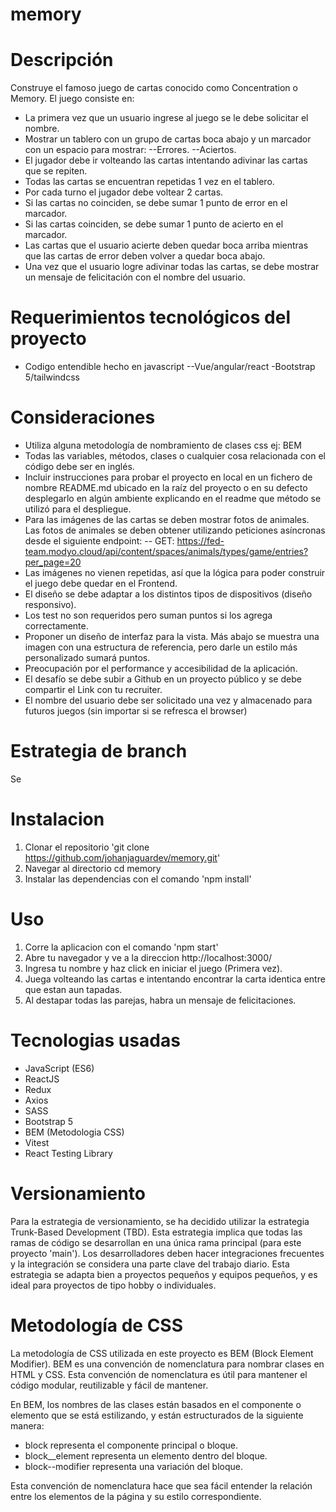 # memory

# Descripción

Construye el famoso juego de cartas conocido como Concentration o Memory.
El juego consiste en:

- La primera vez que un usuario ingrese al juego se le debe solicitar el nombre.
- Mostrar un tablero con un grupo de cartas boca abajo y un marcador con un espacio para mostrar:
  --Errores.
  --Aciertos.
- El jugador debe ir volteando las cartas intentando adivinar las cartas que se repiten.
- Todas las cartas se encuentran repetidas 1 vez en el tablero.
- Por cada turno el jugador debe voltear 2 cartas.
- Si las cartas no coinciden, se debe sumar 1 punto de error en el marcador.
- Si las cartas coinciden, se debe sumar 1 punto de acierto en el marcador.
- Las cartas que el usuario acierte deben quedar boca arriba mientras que las cartas de error deben volver a quedar boca abajo.
- Una vez que el usuario logre adivinar todas las cartas, se debe mostrar un mensaje de felicitación con el nombre del usuario.

# Requerimientos tecnológicos del proyecto

- Codigo entendible hecho en javascript
  --Vue/angular/react
  -Bootstrap 5/tailwindcss

# Consideraciones

- Utiliza alguna metodología de nombramiento de clases css ej: BEM
- Todas las variables, métodos, clases o cualquier cosa relacionada con el código debe ser en inglés.
- Incluir instrucciones para probar el proyecto en local en un fichero de nombre README.md ubicado en la raíz del proyecto o en su defecto desplegarlo en algún ambiente explicando en el readme que método se utilizó para el despliegue.
- Para las imágenes de las cartas se deben mostrar fotos de animales. Las fotos de animales se deben obtener utilizando peticiones asíncronas desde el siguiente endpoint:
  -- GET: https://fed-team.modyo.cloud/api/content/spaces/animals/types/game/entries?per_page=20
- Las imágenes no vienen repetidas, así que la lógica para poder construir el juego debe quedar en el Frontend.
- El diseño se debe adaptar a los distintos tipos de dispositivos (diseño responsivo).
- Los test no son requeridos pero suman puntos si los agrega correctamente.
- Proponer un diseño de interfaz para la vista. Más abajo se muestra una imagen con una estructura de referencia, pero darle un estilo más personalizado sumará puntos.
- Preocupación por el performance y accesibilidad de la aplicación.
- El desafío se debe subir a Github en un proyecto público y se debe compartir el Link con tu recruiter.
- El nombre del usuario debe ser solicitado una vez y almacenado para futuros juegos (sin importar si se refresca el browser)

# Estrategia de branch

Se

# Instalacion

1. Clonar el repositorio 'git clone https://github.com/johanjaguardev/memory.git'
2. Navegar al directorio cd memory
3. Instalar las dependencias con el comando 'npm install'

# Uso

1. Corre la aplicacion con el comando 'npm start'
2. Abre tu navegador y ve a la direccion http://localhost:3000/
3. Ingresa tu nombre y haz click en iniciar el juego (Primera vez).
4. Juega volteando las cartas e intentando encontrar la carta identica entre que estan aun tapadas.
5. Al destapar todas las parejas, habra un mensaje de felicitaciones.

# Tecnologias usadas

- JavaScript (ES6)
- ReactJS
- Redux
- Axios
- SASS
- Bootstrap 5
- BEM (Metodologia CSS)
- Vitest
- React Testing Library

# Versionamiento

Para la estrategia de versionamiento, se ha decidido utilizar la estrategia Trunk-Based Development (TBD). Esta estrategia implica que todas las ramas de código se desarrollan en una única rama principal (para este proyecto 'main'). Los desarrolladores deben hacer integraciones frecuentes y la integración se considera una parte clave del trabajo diario. Esta estrategia se adapta bien a proyectos pequeños y equipos pequeños, y es ideal para proyectos de tipo hobby o individuales.

# Metodología de CSS

La metodología de CSS utilizada en este proyecto es BEM (Block Element Modifier). BEM es una convención de nomenclatura para nombrar clases en HTML y CSS. Esta convención de nomenclatura es útil para mantener el código modular, reutilizable y fácil de mantener.

En BEM, los nombres de las clases están basados en el componente o elemento que se está estilizando, y están estructurados de la siguiente manera:

- block representa el componente principal o bloque.
- block\_\_element representa un elemento dentro del bloque.
- block--modifier representa una variación del bloque.

Esta convención de nomenclatura hace que sea fácil entender la relación entre los elementos de la página y su estilo correspondiente.
